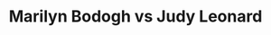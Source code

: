 ---
title: Marilyn Bodogh vs Judy Leonard
player1:
  name: Bodogh, Marilyn
  percent: 74
  wins: 0
  losses: 1
player2:
  name: Leonard, Judy
  percent: 70
  wins: 1
  losses: 0
games:
- player1:
    team: 'ON'
    position: Fourth
    percent: 74
    win: 0
    loss: 1
  player2:
    team: SK
    position: Lead
    percent: 70
    win: 1
    loss: 0
  event: Hearts
  year: 1996
  draw: Round Robin(5)
  score: SK 7 - ON 4
- player1:
    team: BOD
    position: Fourth
    percent: 57
    win: 0
    loss: 1
  player2:
    team: SCHE
    position: Lead
    percent: 81
    win: 1
    loss: 0
  event: Trials (Women)
  year: 1997
  draw: Round Robin(5)
  score: BOD 6 - SCHE 10
---